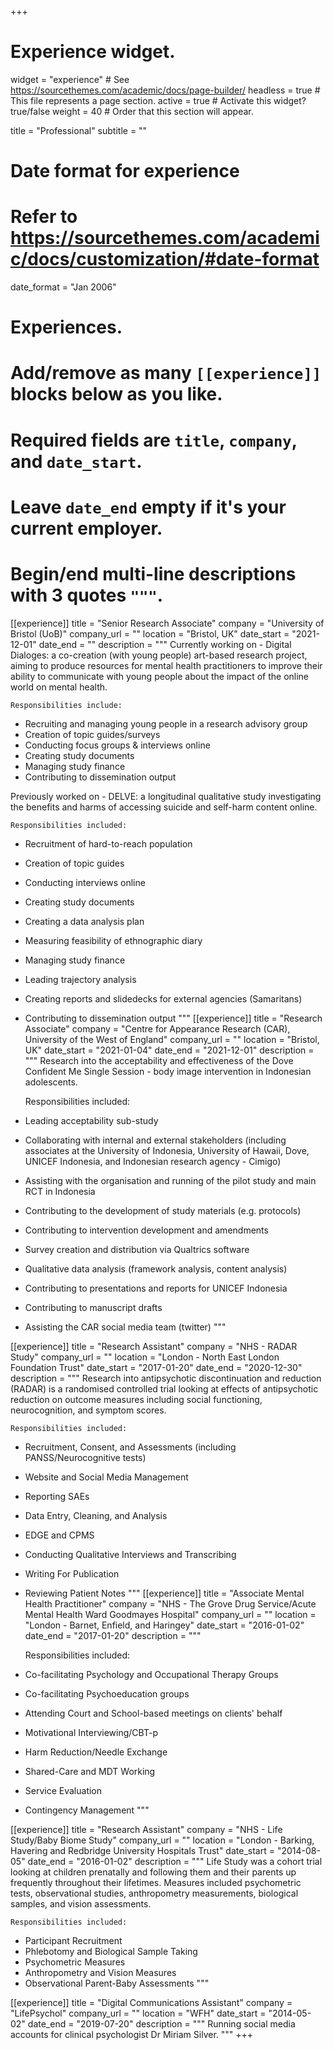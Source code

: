 +++
# Experience widget.
widget = "experience"  # See https://sourcethemes.com/academic/docs/page-builder/
headless = true  # This file represents a page section.
active = true  # Activate this widget? true/false
weight = 40  # Order that this section will appear.

title = "Professional"
subtitle = ""

# Date format for experience
#   Refer to https://sourcethemes.com/academic/docs/customization/#date-format
date_format = "Jan 2006"

# Experiences.
#   Add/remove as many `[[experience]]` blocks below as you like.
#   Required fields are `title`, `company`, and `date_start`.
#   Leave `date_end` empty if it's your current employer.
#   Begin/end multi-line descriptions with 3 quotes `"""`.
[[experience]]
  title = "Senior Research Associate"
  company = "University of Bristol (UoB)"
  company_url = ""
  location = "Bristol, UK"
  date_start = "2021-12-01"
  date_end = ""
  description = """ 
  Currently working on - Digital Dialoges: a co-creation (with young people) art-based research project, aiming to produce resources for mental health practitioners to improve their ability to communicate with young people about the impact of the online world on mental health.
    
    Responsibilities include:
  
  * Recruiting and managing young people in a research advisory group
  * Creation of topic guides/surveys
  * Conducting focus groups & interviews online
  * Creating study documents
  * Managing study finance
  * Contributing to dissemination output
  
  Previously worked on - DELVE: a longitudinal qualitative study investigating the benefits and harms of accessing suicide and self-harm content online.

    Responsibilities included:
  
  * Recruitment of hard-to-reach population
  * Creation of topic guides
  * Conducting interviews online
  * Creating study documents
  * Creating a data analysis plan
  * Measuring feasibility of ethnographic diary 
  * Managing study finance
  * Leading trajectory analysis
  * Creating reports and slidedecks for external agencies (Samaritans)
  * Contributing to dissemination output
  """
[[experience]]
  title = "Research Associate"
  company = "Centre for Appearance Research (CAR), University of the West of England"
  company_url = ""
  location = "Bristol, UK"
  date_start = "2021-01-04"
  date_end = "2021-12-01"
  description = """ Research into the acceptability and effectiveness of the Dove Confident Me Single Session - body image intervention in Indonesian adolescents.

    Responsibilities included:
  
  * Leading acceptability sub-study
  * Collaborating with internal and external stakeholders (including associates at the University of Indonesia, University of Hawaii, Dove, UNICEF Indonesia, and Indonesian research agency - Cimigo)
  * Assisting with the organisation and running of the pilot study and main RCT in Indonesia
  * Contributing to the development of study materials (e.g. protocols)
  * Contributing to intervention development and amendments
  * Survey creation and distribution via Qualtrics software
  * Qualitative data analysis (framework analysis, content analysis)
  * Contributing to presentations and reports for UNICEF Indonesia
  * Contributing to manuscript drafts
  * Assisting the CAR social media team (twitter)
  """
  
[[experience]]
  title = "Research Assistant"
  company = "NHS - RADAR Study"
  company_url = ""
  location = "London - North East London Foundation Trust"
  date_start = "2017-01-20"
  date_end = "2020-12-30"
  description = """ Research into antipsychotic discontinuation and reduction (RADAR) is a randomised controlled trial looking at effects of antipsychotic reduction on outcome measures including social functioning, neurocognition, and symptom scores.

    Responsibilities included:
  
  * Recruitment, Consent, and Assessments (including PANSS/Neurocognitive tests)
  * Website and Social Media Management
  * Reporting SAEs
  * Data Entry, Cleaning, and Analysis
  * EDGE and CPMS
  * Conducting Qualitative Interviews and Transcribing
  * Writing For Publication
  * Reviewing Patient Notes
  """
[[experience]]
  title = "Associate Mental Health Practitioner"
  company = "NHS - The Grove Drug Service/Acute Mental Health Ward Goodmayes Hospital"
  company_url = ""
  location = "London - Barnet, Enfield, and Haringey"
  date_start = "2016-01-02"
  date_end = "2017-01-20"
  description = """
    
    Responsibilities included:
  
  * Co-facilitating Psychology and Occupational Therapy Groups
  * Co-facilitating Psychoeducation groups
  * Attending Court and School-based meetings on clients' behalf
  * Motivational Interviewing/CBT-p
  * Harm Reduction/Needle Exchange
  * Shared-Care and MDT Working
  * Service Evaluation
  * Contingency Management
  """
  
[[experience]]
  title = "Research Assistant"
  company = "NHS - Life Study/Baby Biome Study"
  company_url = ""
  location = "London - Barking, Havering and Redbridge University Hospitals Trust"
  date_start = "2014-08-05"
  date_end = "2016-01-02"
  description = """ Life Study was a cohort trial looking at children prenatally and following them and their parents up frequently throughout their lifetimes. Measures included psychometric tests, observational studies, anthropometry measurements, biological samples, and vision assessments.
  
    Responsibilities included:
  
  * Participant Recruitment
  * Phlebotomy and Biological Sample Taking
  * Psychometric Measures
  * Anthropometry and Vision Measures
  * Observational Parent-Baby Assessments
  """
  
[[experience]]
  title = "Digital Communications Assistant"
  company = "LifePsychol"
  company_url = ""
  location = "WFH"
  date_start = "2014-05-02"
  date_end = "2019-07-20"
  description = """ Running social media accounts for clinical psychologist Dr Miriam Silver.
  """
+++

